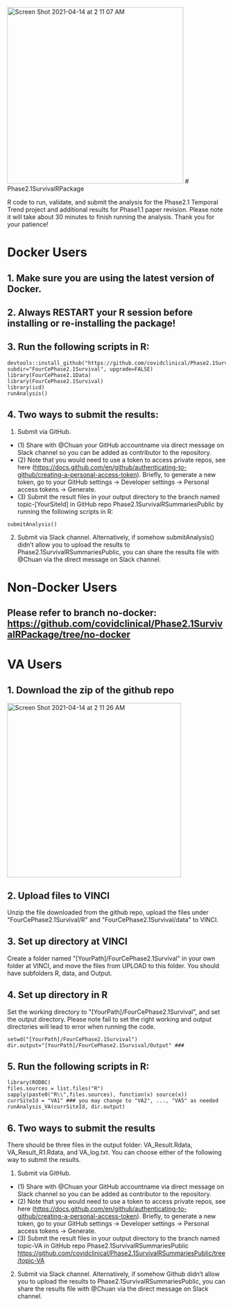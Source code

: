<img width="406" alt="Screen Shot 2021-04-14 at 2 11 07 AM" src="https://user-images.githubusercontent.com/9748986/114662442-ae7fc980-9cc6-11eb-8b35-d8c38bbebb06.png">
# Phase2.1SurvivalRPackage 

R code to run, validate, and submit the analysis for the Phase2.1 Temporal Trend project and additional results for Phase1.1 paper revision. Please note it will take about 30 minutes to finish running the analysis. Thank you for your patience!

# Docker Users

## 1. Make sure you are using the latest version of Docker. 

## 2. Always RESTART your R session before installing or re-installing the package!

## 3. Run the following scripts in R:

```
devtools::install_github("https://github.com/covidclinical/Phase2.1SurvivalRPackage", subdir="FourCePhase2.1Survival", upgrade=FALSE)
library(FourCePhase2.1Data)
library(FourCePhase2.1Survival)
library(icd)
runAnalysis()
```

## 4. Two ways to submit the results:
1. Submit via GitHub. 
+ (1) Share with @Chuan your GitHub accountname via direct message on Slack channel so you can be added as contributor to the repository. 
+ (2) Note that you would need to use a token to access private repos, see here (https://docs.github.com/en/github/authenticating-to-github/creating-a-personal-access-token). Briefly, to generate a new token, go to your GitHub settings -> Developer settings -> Personal access tokens -> Generate.
+ (3) Submit the result files in your output directory to the branch named topic-[YourSiteId] in GitHub repo Phase2.1SurvivalRSummariesPublic by running the following scripts in R:
```
submitAnalysis()
```

2. Submit via Slack channel. Alternatively, if somehow submitAnalysis() didn’t allow you to upload the results to Phase2.1SurvivalRSummariesPublic, you can share the results file with @Chuan via the direct message on Slack channel.

# Non-Docker Users
## Please refer to branch no-docker: https://github.com/covidclinical/Phase2.1SurvivalRPackage/tree/no-docker

# VA Users

## 1. Download the zip of the github repo
<img width="401" alt="Screen Shot 2021-04-14 at 2 11 26 AM" src="https://user-images.githubusercontent.com/9748986/114662470-b9d2f500-9cc6-11eb-910c-aef774780b25.png">

## 2. Upload files to VINCI
Unzip the file downloaded from the github repo, upload the files under "FourCePhase2.1Survival/R" and "FourCePhase2.1Survival/data" to VINCI.

## 3. Set up directory at VINCI
Create a folder named "[YourPath]/FourCePhase2.1Survival" in your own folder at VINCI, and move the files from UPLOAD to this folder. You should have subfolders R, data, and Output. 

## 4. Set up directory in R
Set the working directory to "[YourPath]/FourCePhase2.1Survival", and set the output directory. Please note fail to set the right working and output directories will lead to error when running the code.

```
setwd("[YourPath]/FourCePhase2.1Survival")
dir.output="[YourPath]/FourCePhase2.1Survival/Output" ### 
```

## 5. Run the following scripts in R:

```
library(RODBC)
files.sources = list.files("R")
sapply(paste0("R\\",files.sources), function(x) source(x))
currSiteId = "VA1" ### you may change to "VA2", ..., "VA5" as needed
runAnalysis_VA(currSiteId, dir.output)
```
## 6. Two ways to submit the results
There should be three files in the output folder: VA_Result.Rdata, VA_Result_R1.Rdata, and VA_log.txt. You can choose either of the following way to submit the results.

1. Submit via GitHub. 
+ (1) Share with @Chuan your GitHub accountname via direct message on Slack channel so you can be added as contributor to the repository. 
+ (2) Note that you would need to use a token to access private repos, see here (https://docs.github.com/en/github/authenticating-to-github/creating-a-personal-access-token). Briefly, to generate a new token, go to your GitHub settings -> Developer settings -> Personal access tokens -> Generate.
+ (3) Submit the result files in your output directory to the branch named topic-VA in GitHub repo Phase2.1SurvivalRSummariesPublic 
https://github.com/covidclinical/Phase2.1SurvivalRSummariesPublic/tree/topic-VA

2. Submit via Slack channel. Alternatively, if somehow Github didn’t allow you to upload the results to Phase2.1SurvivalRSummariesPublic, you can share the results file with @Chuan via the direct message on Slack channel.



